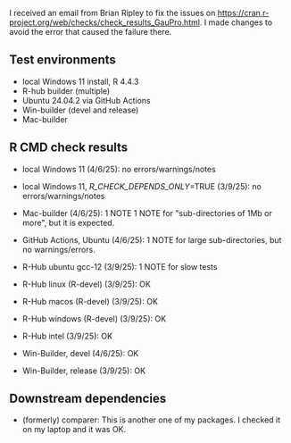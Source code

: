 I received an email from Brian Ripley to fix the issues on
https://cran.r-project.org/web/checks/check_results_GauPro.html.
I made changes to avoid the error that caused the failure there.


## Test environments
* local Windows 11 install, R 4.4.3
* R-hub builder (multiple)
* Ubuntu 24.04.2 via GitHub Actions
* Win-builder (devel and release)
* Mac-builder

## R CMD check results

* local Windows 11 (4/6/25): no errors/warnings/notes

* local Windows 11, _R_CHECK_DEPENDS_ONLY_=TRUE (3/9/25): no errors/warnings/notes

* Mac-builder (4/6/25): 1 NOTE
1 NOTE for "sub-directories of 1Mb or more", but it is expected.

* GitHub Actions, Ubuntu (4/6/25): 1 NOTE for large sub-directories, but no
warnings/errors.

* R-Hub ubuntu gcc-12 (3/9/25): 1 NOTE for slow tests

* R-Hub linux (R-devel) (3/9/25): OK

* R-Hub macos (R-devel) (3/9/25): OK

* R-Hub windows (R-devel) (3/9/25): OK

* R-Hub intel (3/9/25): OK

* Win-Builder, devel (4/6/25): OK

* Win-Builder, release (3/9/25): OK

## Downstream dependencies

* (formerly) comparer: This is another one of my packages. I checked it on my
laptop and it was OK.
